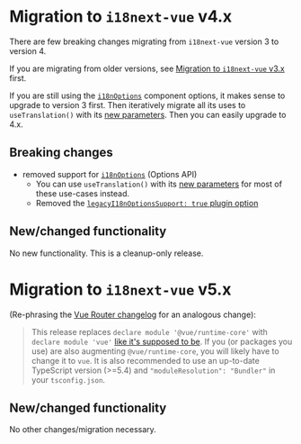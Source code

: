 # Migration to `i18next-vue` v4.x

There are few breaking changes migrating from `i18next-vue` version 3 to version 4.

If you are migrating from older versions, see [Migration to `i18next-vue` v3.x](/migration-v3) first.

If you are still using the [`i18nOptions`](/guide/i18n-options) component options, it makes sense to upgrade to version 3 first.
Then iteratively migrate all its uses to `useTranslation()` with its [new parameters](/guide/composition-api#customize-t). Then you can easily upgrade to 4.x.

## Breaking changes

- removed support for [`i18nOptions`](/guide/i18n-options) (Options API)
  - You can use `useTranslation()` with its [new parameters](/guide/composition-api#customize-t) for most of these use-cases instead.
  - Removed the [`legacyI18nOptionsSupport: true` plugin option](/guide/started.html#plugin-options)

## New/changed functionality

No new functionality. This is a cleanup-only release.

# Migration to `i18next-vue` v5.x

(Re-phrasing the [Vue Router changelog](https://github.com/vuejs/router/blob/main/packages/router/CHANGELOG.md#441-2024-07-31) for an analogous change):

> This release replaces `declare module '@vue/runtime-core'` with `declare module 'vue'` [like it's supposed to be](https://vuejs.org/guide/typescript/options-api.html#augmenting-global-properties). If you (or packages you use) are also augmenting `@vue/runtime-core`, you will likely have to change it to `vue`. It is also recommended to use an up-to-date TypeScript version (>=5.4) and `"moduleResolution": "Bundler"` in your `tsconfig.json`.

## New/changed functionality

No other changes/migration necessary.
